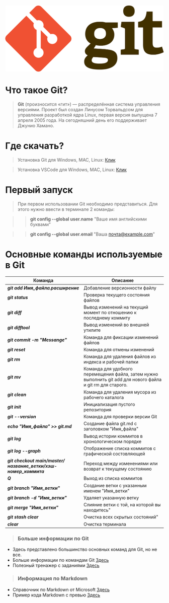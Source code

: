 [![Git](/image/git.png "Кликни, чтобы узнать больше о Git в Wikipedia")](https://ru.wikipedia.org/wiki/Git)

# Что такое Git?

>__Git__ (произносится «гит») — распределённая система управления версиями. Проект был создан Линусом Торвальдсом для управления разработкой ядра Linux, первая версия выпущена 7 апреля 2005 года. На сегодняшний день его поддерживает Джунио Хамано.

# Где скачать?
>Установка Git для Windows, MAC, Linux: [Клик](https://git-scm.com/downloads)

>Установка VSCode для Windows, MAC, Linux: [Клик](https://code.visualstudio.com/Download)

# Первый запуск
>При первом использовании Git необходимо представиться.  Для этого нужно ввести в терминале 2 команды:

>>__git config --global user.name__ "Ваше имя английскими буквами"  

>>__git config --global user.email__  "Ваша почта@example.com"

# Основные команды используемые в __Git__

|Команда|Описание|
|---|---|
|__*git add Имя_файла.расширение*__|Добавление версионности файлу|
|__*git status*__ |Проверка текущего состояния файлов|
|__*git diff*__|Вывод изменений на текущий момент по отношению к последнему коммиту|
|__*git difftool*__|Вывод изменений во внешней утилите|
|__*git commit -m "Messange"*__|Команда для фиксации изменений файлов|
|__*git reset*__|Команда для отмены изменений|
|__*git rm*__|Команда для удаления файлов из индекса и рабочей папки|
|__*git mv*__|Команда для удобного перемещения файла, затем нужно выполнить git add для нового файла и git rm для старого.|
|__*git clean*__|Команда для удаления мусора из рабочего каталога|
|__*git init*__ |Инициализация пустого репозитория|
|__*git --version*__ |Команда для проверки версии Git|
|__*echo "Имя_файла" >> git.md*__|Создание файла git.md с заголовком "Имя_файла"|
|__*git log*__|Вывод истории коммитов в хронологическом порядке|
|__*git log --graph*__|Отображение списка коммитов с графической состовляющей|
|__*git checkout main/master/название_ветки/хэш-номер_коммита*__|Переход между изменениями или возврат к текущему состоянию|
|__*Q*__|Выход из списка коммитов|
|__*git branch "Имя_ветки"*__|Создание ветки с указанным именем "Имя_ветки"|
|__*git branch -d "Имя_ветки"*__|Удаляет указанную ветку|
|__*git merge "Имя_ветки"*__|Слияние ветки с той, на которой вы находитесь"|
|__*git stash clear*__|Очистка всех скрытых состояний"|
|__*clear*__|Очистка терминала|

>### Больше информации по Git
* Здесь представлено большинство основных команд для Git, но не все.
* Больше информации по командам Git [Здесь](https://git-scm.com/book/ru/v2)
* Полезный тренажер с заданиями [Здесь](https://learngitbranching.js.org/)

>### Информация по Markdown
* Справочник по Markdown от Microsoft [Здесь](https://docs.microsoft.com/ru-ru/contribute/markdown-reference)
* Пример кода Markdown с превью [Здесь](https://markdownlivepreview.com/)